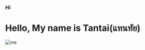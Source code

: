 ### Hi
# Hello, My name is Tantai(แทนทัย)
![me](https://scontent.fbkk22-3.fna.fbcdn.net/v/t1.6435-9/186500180_818038555514066_9007065598973800307_n.jpg?_nc_cat=103&ccb=1-5&_nc_sid=174925&_nc_eui2=AeGWGf2Ba9Cj68LEfP4bQGUri4PDAFbdpPWLg8MAVt2k9eKS0xjcoDP7lOU0XOXKuqfB6NDt2lx-V8Jcx-pl2v2Z&_nc_ohc=KQj6q8SyqhEAX8-jcAd&_nc_ht=scontent.fbkk22-3.fna&oh=00_AT_Hbuu4WCCc-Qgn2KUy17X2RTcOHGH35SvFkKjm8JBbYw&oe=6249DBE6)


<!--
**tantaihaha4487/tantaihaha4487** is a ✨ _special_ ✨ repository because its `README.md` (this file) appears on your GitHub profile.

Here are some ideas to get you started:

- 🔭 I’m currently working on ...
- 🌱 I’m currently learning ...
- 👯 I’m looking to collaborate on ...
- 🤔 I’m looking for help with ...
- 💬 Ask me about ...
- 📫 How to reach me: ...
- 😄 Pronouns: ...
- ⚡ Fun fact: ...
-->
